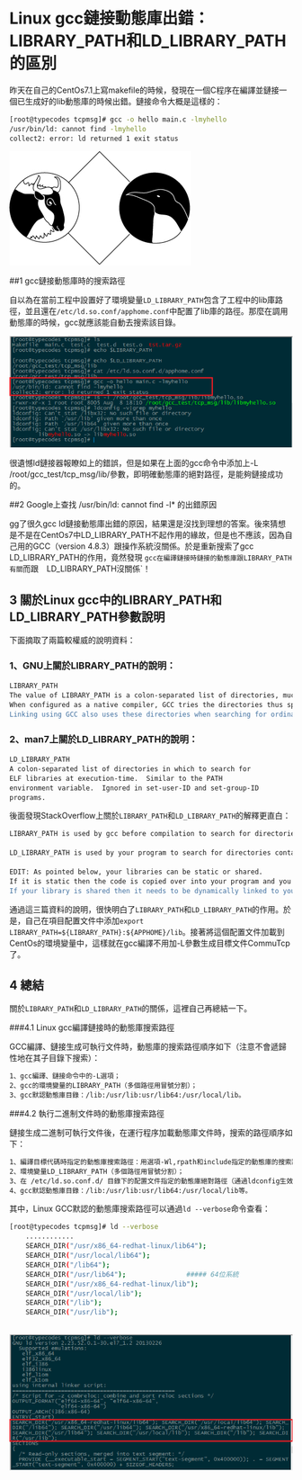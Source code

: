 # Linux gcc鏈接動態庫出錯：LIBRARY_PATH和LD_LIBRARY_PATH的區別


昨天在自己的CentOs7.1上寫makefile的時候，發現在一個C程序在編譯並鏈接一個已生成好的lib動態庫的時候出錯。鏈接命令大概是這樣的：


```sh
[root@typecodes tcpmsg]# gcc -o hello main.c -lmyhello
/usr/bin/ld: cannot find -lmyhello
collect2: error: ld returned 1 exit status
```


![](./images/gcc_linux.png)


##1 gcc鏈接動態庫時的搜索路徑

自以為在當前工程中設置好了環境變量`LD_LIBRARY_PATH`包含了工程中的lib庫路徑，並且還在`/etc/ld.so.conf/apphome.conf`中配置了lib庫的路徑。那麼在調用動態庫的時候，gcc就應該能自動去搜索該目錄。


![](./images/centos7_gcc_cannot_find_library.png)

很遺憾ld鏈接器報瞭如上的錯誤，但是如果在上面的gcc命令中添加上-L /root/gcc_test/tcp_msg/lib/參數，即明確動態庫的絕對路徑，是能夠鏈接成功的。


##2 Google上查找 /usr/bin/ld: cannot find -l* 的出錯原因

gg了很久gcc ld鏈接動態庫出錯的原因，結果還是沒找到理想的答案。後來猜想是不是在CentOs7中LD_LIBRARY_PATH不起作用的緣故，但是也不應該，因為自己用的GCC（version 4.8.3）跟操作系統沒關係。於是重新搜索了gcc LD_LIBRARY_PATH的作用，竟然發現
`gcc在編譯鏈接時鏈接的動態庫跟LIBRARY_PATH有關`而跟`  `LD_LIBRARY_PATH沒關係`！

## 3 關於Linux gcc中的LIBRARY_PATH和LD_LIBRARY_PATH參數說明

下面摘取了兩篇較權威的說明資料：

### 1、GNU上關於LIBRARY_PATH的說明：

```sh
LIBRARY_PATH
The value of LIBRARY_PATH is a colon-separated list of directories, much like PATH.
When configured as a native compiler, GCC tries the directories thus specified when searching for special linker files, if it can't find them using GCC_EXEC_PREFIX.
Linking using GCC also uses these directories when searching for ordinary libraries for the -l option (but directories specified with -L come first).
```

### 2、man7上關於LD_LIBRARY_PATH的說明：

```sh
LD_LIBRARY_PATH
A colon-separated list of directories in which to search for
ELF libraries at execution-time.  Similar to the PATH
environment variable.  Ignored in set-user-ID and set-group-ID
programs.
```

後面發現StackOverflow上關於`LIBRARY_PATH`和`LD_LIBRARY_PATH`的解釋更直白：
```sh
LIBRARY_PATH is used by gcc before compilation to search for directories containing libraries that need to be linked to your program.

LD_LIBRARY_PATH is used by your program to search for directories containing the libraries after it has been successfully compiled and linked.

EDIT: As pointed below, your libraries can be static or shared.
If it is static then the code is copied over into your program and you don't need to search for the library after your program is compiled and linked.
If your library is shared then it needs to be dynamically linked to your program and that's when LD_LIBRARY_PATH comes into play.
```

通過這三篇資料的說明，很快明白了`LIBRARY_PATH`和`LD_LIBRARY_PATH`的作用。於是，自己在項目配置文件中添加`export LIBRARY_PATH=${LIBRARY_PATH}:${APPHOME}/lib`。接著將這個配置文件加載到CentOs的環境變量中，這樣就在gcc編譯不用加-L參數生成目標文件CommuTcp了。


## 4 總結

關於`LIBRARY_PATH`和`LD_LIBRARY_PATH`的關係，這裡自己再總結一下。

###4.1 Linux gcc編譯鏈接時的動態庫搜索路徑

GCC編譯、鏈接生成可執行文件時，動態庫的搜索路徑順序如下（注意不會遞歸性地在其子目錄下搜索）：

```sh
1、gcc編譯、鏈接命令中的-L選項；
2、gcc的環境變量的LIBRARY_PATH（多個路徑用冒號分割）；
3、gcc默認動態庫目錄：/lib:/usr/lib:usr/lib64:/usr/local/lib。
```

###4.2 執行二進制文件時的動態庫搜索路徑

鏈接生成二進制可執行文件後，在運行程序加載動態庫文件時，搜索的路徑順序如下：


```sh
1、編譯目標代碼時指定的動態庫搜索路徑：用選項-Wl,rpath和include指定的動態庫的搜索路徑，比如gcc -Wl,-rpath,include -L. -ldltest hello.c，在執行文件時會搜索路徑`./include`；
2、環境變量LD_LIBRARY_PATH（多個路徑用冒號分割）；
3、在 /etc/ld.so.conf.d/ 目錄下的配置文件指定的動態庫絕對路徑（通過ldconfig生效，一般是非root用戶時使用）；
4、gcc默認動態庫目錄：/lib:/usr/lib:usr/lib64:/usr/local/lib等。
```

其中，Linux GCC默認的動態庫搜索路徑可以通過`ld --verbose`命令查看：

```sh
[root@typecodes tcpmsg]# ld --verbose
    ............
    SEARCH_DIR("/usr/x86_64-redhat-linux/lib64");
    SEARCH_DIR("/usr/local/lib64");
    SEARCH_DIR("/lib64");
    SEARCH_DIR("/usr/lib64");               ##### 64位系統
    SEARCH_DIR("/usr/x86_64-redhat-linux/lib");
    SEARCH_DIR("/usr/local/lib");
    SEARCH_DIR("/lib");
    SEARCH_DIR("/usr/lib");
    
```


![](./images/gcc_ld_verbose.png)
